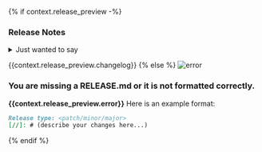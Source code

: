 <!-- ID: 878ae1db-766f-49c7-a1a8-59f7be1fee8f -->
{% if context.release_preview -%}
### Release Notes
<details>
<summary>Just wanted to say</summary>

![success](https://media.giphy.com/media/v1.Y2lkPTc5MGI3NjExMTlmYjI2N2M0Yjk3YzQwOGZjOTYzYWRlNjQwNjkwNWJiZmI2MzhjMyZlcD12MV9pbnRlcm5hbF9naWZzX2dpZklkJmN0PWc/1Z02vuppxP1Pa/giphy.gif)

</details>

{{context.release_preview.changelog}}
{% else %}
![error](https://media.giphy.com/media/mq5y2jHRCAqMo/giphy.gif)

### You are missing a RELEASE.md or it is not formatted correctly.

**{{context.release_preview.error}}**
Here is an example format:
```md
Release type: <patch/minor/major>
[//]: # (describe your changes here...)
```
{% endif %}

